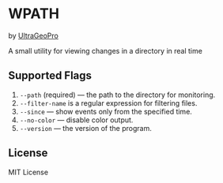# WPATH

by [UltraGeoPro](https://github.com/ultrageopro)

A small utility for viewing changes in a directory in real time

## Supported Flags

1. `--path` (required) — the path to the directory for monitoring.
2. `--filter-name` is a regular expression for filtering files.
3. `--since` — show events only from the specified time.
4. `--no-color` — disable color output.
5. `--version` — the version of the program.

## License

MIT License
